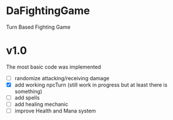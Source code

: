 # DaFightingGame

Turn Based Fighting Game

# v1.0

The most basic code was implemented

- [ ] randomize attacking/receiving damage
- [x] add working npcTurn (still work in progress but at least there is something)
- [ ] add spells
- [ ] add healing mechanic
- [ ] improve Health and Mana system
